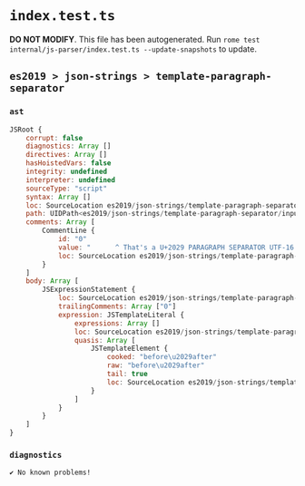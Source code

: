 # `index.test.ts`

**DO NOT MODIFY**. This file has been autogenerated. Run `rome test internal/js-parser/index.test.ts --update-snapshots` to update.

## `es2019 > json-strings > template-paragraph-separator`

### `ast`

```javascript
JSRoot {
	corrupt: false
	diagnostics: Array []
	directives: Array []
	hasHoistedVars: false
	integrity: undefined
	interpreter: undefined
	sourceType: "script"
	syntax: Array []
	loc: SourceLocation es2019/json-strings/template-paragraph-separator/input.js 1:0-4:0
	path: UIDPath<es2019/json-strings/template-paragraph-separator/input.js>
	comments: Array [
		CommentLine {
			id: "0"
			value: "      ^ That's a U+2029 PARAGRAPH SEPARATOR UTF-16 char (between 'before' and 'after')"
			loc: SourceLocation es2019/json-strings/template-paragraph-separator/input.js 3:0-3:88
		}
	]
	body: Array [
		JSExpressionStatement {
			loc: SourceLocation es2019/json-strings/template-paragraph-separator/input.js 1:0-2:8
			trailingComments: Array ["0"]
			expression: JSTemplateLiteral {
				expressions: Array []
				loc: SourceLocation es2019/json-strings/template-paragraph-separator/input.js 1:1-2:6
				quasis: Array [
					JSTemplateElement {
						cooked: "before\u2029after"
						raw: "before\u2029after"
						tail: true
						loc: SourceLocation es2019/json-strings/template-paragraph-separator/input.js 1:2-2:5
					}
				]
			}
		}
	]
}
```

### `diagnostics`

```
✔ No known problems!

```
